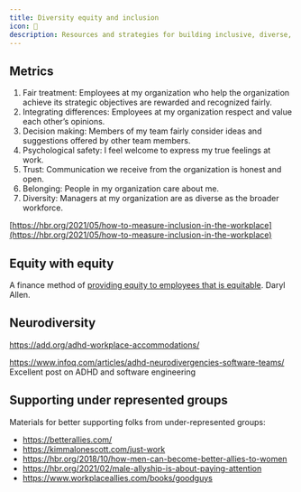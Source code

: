 ```yaml
---
title: Diversity equity and inclusion
icon: 🤝
description: Resources and strategies for building inclusive, diverse, and equitable workplaces
---
```


## Metrics

1. Fair treatment: Employees at my organization who help the organization achieve its strategic objectives are rewarded and recognized fairly.
2. Integrating differences: Employees at my organization respect and value each other’s opinions.
3. Decision making: Members of my team fairly consider ideas and suggestions offered by other team members.
4. Psychological safety: I feel welcome to express my true feelings at work.
5. Trust: Communication we receive from the organization is honest and open.
6. Belonging: People in my organization care about me.
7. Diversity: Managers at my organization are as diverse as the broader workforce.

[https://hbr.org/2021/05/how-to-measure-inclusion-in-the-workplace](https://hbr.org/2021/05/how-to-measure-inclusion-in-the-workplace)

## Equity with equity

A finance method of [providing equity to employees that is equitable](https://darylll.medium.com/how-to-measure-option-grants-implied-value-method-bbca1a05add7). Daryl Allen.

## Neurodiversity

https://add.org/adhd-workplace-accommodations/

https://www.infoq.com/articles/adhd-neurodivergencies-software-teams/ Excellent post on ADHD and software engineering

## Supporting under represented groups

Materials for better supporting folks from under-represented groups:

* https://betterallies.com/
* https://kimmalonescott.com/just-work
* https://hbr.org/2018/10/how-men-can-become-better-allies-to-women
* https://hbr.org/2021/02/male-allyship-is-about-paying-attention
* https://www.workplaceallies.com/books/goodguys


